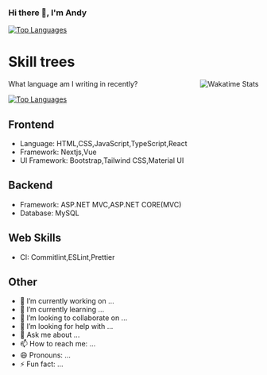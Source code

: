 ### Hi there 👋, I'm Andy
[<img alt="Top Languages" src="https://github-readme-stats.vercel.app/api?username=Andy106084&layout=compact&theme=gruvbox">](https://github.com/anuraghazra/github-readme-stats)


# Skill trees

[<img align="right" alt="Wakatime Stats" src="https://github-readme-stats.vercel.app/api/wakatime?username=AndyYang&layout=compact&theme=gruvbox">](https://wakatime.com/@AndyYang)

What language am I writing in recently?

[<img alt="Top Languages" src="https://github-readme-stats.vercel.app/api/top-langs/?username=Andy106084&langs_count=10&layout=compact&exclude_repo=security-challange-php-codeigniter&theme=gruvbox">](https://github.com/anuraghazra/github-readme-stats)

## Frontend
* Language: HTML,CSS,JavaScript,TypeScript,React
* Framework: Nextjs,Vue
* UI Framework: Bootstrap,Tailwind CSS,Material UI

## Backend
* Framework: ASP.NET MVC,ASP.NET CORE(MVC)
* Database: MySQL

## Web Skills
* CI: Commitlint,ESLint,Prettier

## Other
- 🔭 I’m currently working on ...
- 🌱 I’m currently learning ...
- 👯 I’m looking to collaborate on ...
- 🤔 I’m looking for help with ...
- 💬 Ask me about ...
- 📫 How to reach me: ...
- 😄 Pronouns: ...
- ⚡ Fun fact: ...






